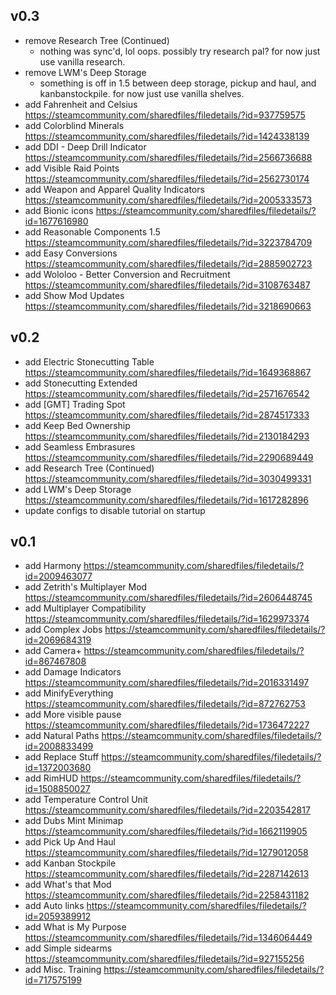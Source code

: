## v0.3
* remove Research Tree (Continued)
  - nothing was sync'd, lol oops. possibly try research pal? for now just use vanilla research.
* remove LWM's Deep Storage
  - something is off in 1.5 between deep storage, pickup and haul, and kanbanstockpile. for now just use vanilla shelves.
* add Fahrenheit and Celsius
  https://steamcommunity.com/sharedfiles/filedetails/?id=937759575
* add Colorblind Minerals
  https://steamcommunity.com/sharedfiles/filedetails/?id=1424338139
* add DDI - Deep Drill Indicator
  https://steamcommunity.com/sharedfiles/filedetails/?id=2566736688
* add Visible Raid Points
  https://steamcommunity.com/sharedfiles/filedetails/?id=2562730174
* add Weapon and Apparel Quality Indicators
  https://steamcommunity.com/sharedfiles/filedetails/?id=2005333573
* add Bionic icons
  https://steamcommunity.com/sharedfiles/filedetails/?id=1677616980
* add Reasonable Components 1.5
  https://steamcommunity.com/sharedfiles/filedetails/?id=3223784709
* add Easy Conversions
  https://steamcommunity.com/sharedfiles/filedetails/?id=2885902723
* add Wololoo - Better Conversion and Recruitment
  https://steamcommunity.com/sharedfiles/filedetails/?id=3108763487
* add Show Mod Updates
  https://steamcommunity.com/sharedfiles/filedetails/?id=3218690663

## v0.2
* add Electric Stonecutting Table
  https://steamcommunity.com/sharedfiles/filedetails/?id=1649368867
* add Stonecutting Extended
  https://steamcommunity.com/sharedfiles/filedetails/?id=2571676542
* add [GMT] Trading Spot
  https://steamcommunity.com/sharedfiles/filedetails/?id=2874517333
* add Keep Bed Ownership
  https://steamcommunity.com/sharedfiles/filedetails/?id=2130184293
* add Seamless Embrasures
  https://steamcommunity.com/sharedfiles/filedetails/?id=2290689449
* add Research Tree (Continued)
  https://steamcommunity.com/sharedfiles/filedetails/?id=3030499331
* add LWM's Deep Storage
  https://steamcommunity.com/sharedfiles/filedetails/?id=1617282896
* update configs to disable tutorial on startup

## v0.1
* add Harmony
  https://steamcommunity.com/sharedfiles/filedetails/?id=2009463077
* add Zetrith's Multiplayer Mod
  https://steamcommunity.com/sharedfiles/filedetails/?id=2606448745
* add Multiplayer Compatibility
  https://steamcommunity.com/sharedfiles/filedetails/?id=1629973374
* add Complex Jobs
  https://steamcommunity.com/sharedfiles/filedetails/?id=2069684319
* add Camera+
  https://steamcommunity.com/sharedfiles/filedetails/?id=867467808
* add Damage Indicators
  https://steamcommunity.com/sharedfiles/filedetails/?id=2016331497
* add MinifyEverything
  https://steamcommunity.com/sharedfiles/filedetails/?id=872762753
* add More visible pause
  https://steamcommunity.com/sharedfiles/filedetails/?id=1736472227
* add Natural Paths
  https://steamcommunity.com/sharedfiles/filedetails/?id=2008833499
* add Replace Stuff
  https://steamcommunity.com/sharedfiles/filedetails/?id=1372003680
* add RimHUD
  https://steamcommunity.com/sharedfiles/filedetails/?id=1508850027
* add Temperature Control Unit
  https://steamcommunity.com/sharedfiles/filedetails/?id=2203542817
* add Dubs Mint Minimap
  https://steamcommunity.com/sharedfiles/filedetails/?id=1662119905
* add Pick Up And Haul
  https://steamcommunity.com/sharedfiles/filedetails/?id=1279012058
* add Kanban Stockpile
  https://steamcommunity.com/sharedfiles/filedetails/?id=2287142613
* add What's that Mod
  https://steamcommunity.com/sharedfiles/filedetails/?id=2258431182
* add Auto links
  https://steamcommunity.com/sharedfiles/filedetails/?id=2059389912
* add What is My Purpose
  https://steamcommunity.com/sharedfiles/filedetails/?id=1346064449
* add Simple sidearms
  https://steamcommunity.com/sharedfiles/filedetails/?id=927155256
* add Misc. Training
  https://steamcommunity.com/sharedfiles/filedetails/?id=717575199
